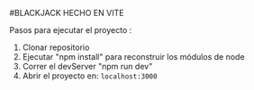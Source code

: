 #BLACKJACK HECHO EN VITE

Pasos para ejecutar el proyecto :

1. Clonar repositorio
2. Ejecutar "npm install" para reconstruir los módulos de node
3. Correr el devServer "npm run dev"
4. Abrir el proyecto en: `localhost:3000`
